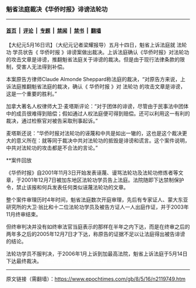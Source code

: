 ### 魁省法庭裁决《华侨时报》诽谤法轮功

---

#### [首页](../../../..?n2119749) &nbsp;|&nbsp; [评论](../../../../../epoch-comment?n2119749) &nbsp;|&nbsp; [专题](../../../../../epoch-special?n2119749) &nbsp;|&nbsp; [禁闻](../../../../../epoch-news?n2119749) &nbsp;|&nbsp; [禁书](../../../../../books?n2119749) &nbsp;|&nbsp; [翻墙](https://github.com/gfw-breaker/nogfw/blob/master/README.md?n2119749)


<div class="post_content" id="artbody" itemprop="articleBody">
 <!-- article content begin -->
 <p>
  【大纪元5月16日讯】（大纪元记者梁耀报导）五月十四日，魁省上诉法庭就
  <ok href="https://www.epochtimes.com/gb/tag/%E6%B3%95%E8%BD%AE%E5%8A%9F.html">
   法轮功
  </ok>
  学员状告《
  <ok href="https://www.epochtimes.com/gb/tag/%E5%8D%8E%E4%BE%A8%E6%97%B6%E6%8A%A5.html">
   华侨时报
  </ok>
  》诽谤案做出裁决。上诉法庭确认《华侨时报》对法轮功的攻击文章是诽谤，推翻魁省法庭关于诽谤的裁决。但是由于现行法律条款的限制，受害人无法得到补偿。
 </p>
 <p>
  本案原告方律师Claude Almonde Sheppard称法庭的裁决，“对原告方来说，上诉法庭推翻魁省法庭的裁决，确认《
  <ok href="https://www.epochtimes.com/gb/tag/%E5%8D%8E%E4%BE%A8%E6%97%B6%E6%8A%A5.html">
   华侨时报
  </ok>
  》对
  <ok href="https://www.epochtimes.com/gb/tag/%E6%B3%95%E8%BD%AE%E5%8A%9F.html">
   法轮功
  </ok>
  的攻击文章是诽谤，这是一个重要的胜利。”
 </p>
 <p>
  加拿大著名人权律师大卫‧麦塔斯评论：“对于团体的诽谤，尽管由于民事法中团体中的成员很难得到赔偿；假如通过人权法庭便可得到赔偿。还可以利用这一有利的裁决，通过检察官对被告采取刑事起诉。”
 </p>
 <p>
  麦塔斯还说：“华侨时报对法轮功的诬蔑和中共是如出一辙的，这也是这个裁决更大的意义所在：就等同于裁决中共对法轮功的抵毁是诽谤和谎言。这个案件说明，中共对法轮功的攻击都是不合法的言论。”
 </p>
 <p>
  **案件回放
 </p>
 <p>
  《华侨时报》自2001年11月3日开始发表诬蔑、谩骂法轮功及法轮功修炼者等文章，于2001年12月7日被加东地区法轮功学员告上法庭。法院随即下达禁制保护令，禁止该报和何兵发表任何类似诬蔑法轮功的文章。
 </p>
 <p>
  整个案件审理历时4年时间，魁省法庭数次开庭审理，先后有专家证人、蒙大东亚研究所的大卫‧翁比和十二位法轮功学员及被告方证人一人出庭作证，并于2003年11月终审结束。
 </p>
 <p>
  但终审判决并没有如终审法官当庭表示的那样在半年之内下达，而是在终审之后的两年多之后的2005年12月7日才下达，称原告的证据不足以让法庭得出被告诽谤的结论。
 </p>
 <p>
  法轮功学员不服判决，于2006年1月上诉到加最高法院，魁省上诉法庭于5月14日下达最终裁决。
  <font color="#ffffff">
   (http://www.dajiyuan.com)
  </font>
 </p>
 <!-- article content end -->
 <div id="below_article_ad">
 </div>
</div>


---

原文链接（需翻墙）：https://www.epochtimes.com/gb/8/5/16/n2119749.htm